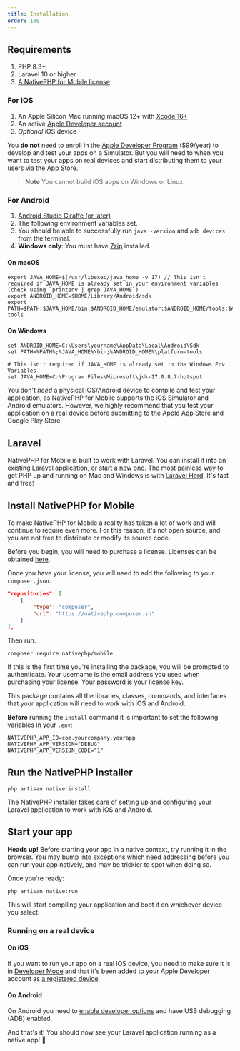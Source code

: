 ```yaml
---
title: Installation
order: 100
---
```


## Requirements

1. PHP 8.3+
2. Laravel 10 or higher
3. [A NativePHP for Mobile license](https://nativephp.com/mobile)

### For iOS
1. An Apple Silicon Mac running macOS 12+ with [Xcode 16+](https://apps.apple.com/app/xcode/id497799835)
2. An active [Apple Developer account](https://developer.apple.com/)
3. _Optional_ iOS device

You **do not** need to enroll in the [Apple Developer Program](https://developer.apple.com/programs/enroll/) ($99/year)
to develop and test your apps on a Simulator. But you will need to when you want to test your apps on real devices
and start distributing them to your users via the App Store.

> **Note** You cannot build iOS apps on Windows or Linux

### For Android
1. [Android Studio Giraffe (or later)](https://developer.android.com/studio)
2. The following environment variables set.
3. You should be able to successfully run `java -version` and `adb devices` from the terminal.
4. **Windows only**: You must have [7zip](https://www.7-zip.org/) installed.

#### On macOS
```shell
export JAVA_HOME=$(/usr/libexec/java_home -v 17) // This isn't required if JAVA_HOME is already set in your environment variables (check using `printenv | grep JAVA_HOME`)
export ANDROID_HOME=$HOME/Library/Android/sdk
export PATH=$PATH:$JAVA_HOME/bin:$ANDROID_HOME/emulator:$ANDROID_HOME/tools:$ANDROID_HOME/tools/bin:$ANDROID_HOME/platform-tools
```

#### On Windows
```shell
set ANDROID_HOME=C:\Users\yourname\AppData\Local\Android\Sdk
set PATH=%PATH%;%JAVA_HOME%\bin;%ANDROID_HOME%\platform-tools

# This isn't required if JAVA_HOME is already set in the Windows Env Variables
set JAVA_HOME=C:\Program Files\Microsoft\jdk-17.0.8.7-hotspot
```

You don't _need_ a physical iOS/Android device to compile and test your application, as NativePHP for Mobile supports
the iOS Simulator and Android emulators. However, we highly recommend that you test your application on a real device before submitting to the
Apple App Store and Google Play Store.

## Laravel

NativePHP for Mobile is built to work with Laravel. You can install it into an existing Laravel application, or
[start a new one](https://laravel.com/docs/installation). The most painless way to get PHP up and running on Mac and Windows is with
[Laravel Herd](https://herd.laravel.com). It's fast and free!


## Install NativePHP for Mobile

To make NativePHP for Mobile a reality has taken a lot of work and will continue to require even more. For this reason,
it's not open source, and you are not free to distribute or modify its source code.

Before you begin, you will need to purchase a license.
Licenses can be obtained [here](https://nativephp.com/mobile).

Once you have your license, you will need to add the following to your `composer.json`:

```json
"repositories": [
    {
        "type": "composer",
        "url": "https://nativephp.composer.sh"
    }
],
```

Then run:
```shell
composer require nativephp/mobile
```

If this is the first time you're installing the package, you will be prompted to authenticate. Your username is the
email address you used when purchasing your license. Your password is your license key.

This package contains all the libraries, classes, commands, and interfaces that your application will need to work with
iOS and Android.

**Before** running the `install` command it is important to set the following variables in your `.env`:

```shell
NATIVEPHP_APP_ID=com.yourcompany.yourapp
NATIVEPHP_APP_VERSION="DEBUG"
NATIVEPHP_APP_VERSION_CODE="1"
```

## Run the NativePHP installer

```shell
php artisan native:install
```

The NativePHP installer takes care of setting up and configuring your Laravel application to work with iOS and Android.

## Start your app

**Heads up!** Before starting your app in a native context, try running it in the browser. You may bump into exceptions
which need addressing before you can run your app natively, and may be trickier to spot when doing so.

Once you're ready:

```shell
php artisan native:run
```

This will start compiling your application and boot it on whichever device you select.

### Running on a real device

#### On iOS
If you want to run your app on a real iOS device, you need to make sure it is in
[Developer Mode](https://developer.apple.com/documentation/xcode/enabling-developer-mode-on-a-device)
and that it's been added to your Apple Developer account as
[a registered device](https://developer.apple.com/account/resources/devices/list).

#### On Android
On Android you need to [enable developer options](https://developer.android.com/studio/debug/dev-options#enable)
and have USB debugging (ADB) enabled.

And that's it! You should now see your Laravel application running as a native app! 🎉
